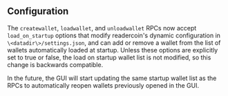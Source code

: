 Configuration
-------------

The `createwallet`, `loadwallet`, and `unloadwallet` RPCs now accept
`load_on_startup` options that modify readercoin's dynamic configuration in
`\<datadir\>/settings.json`, and can add or remove a wallet from the list of
wallets automatically loaded at startup. Unless these options are explicitly
set to true or false, the load on startup wallet list is not modified, so this
change is backwards compatible.

In the future, the GUI will start updating the same startup wallet list as the
RPCs to automatically reopen wallets previously opened in the GUI.
